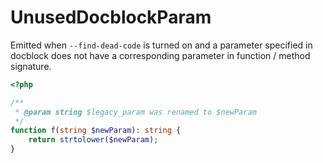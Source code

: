 # UnusedDocblockParam

Emitted when `--find-dead-code` is turned on and a parameter specified in docblock does not have a corresponding parameter in function / method signature.

```php
<?php

/**
 * @param string $legacy_param was renamed to $newParam
 */
function f(string $newParam): string {
    return strtolower($newParam);
}
```
